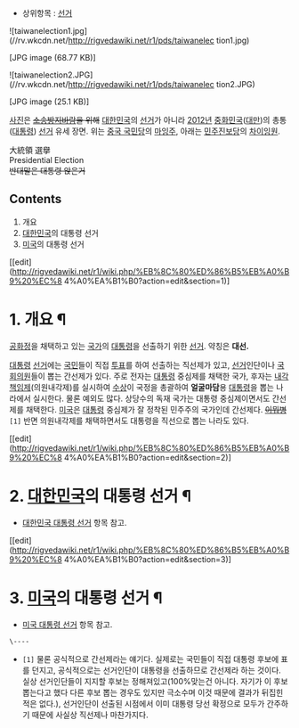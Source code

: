   * 상위항목 : [선거](%EC%84%A0%EA%B1%B0.md)  

![taiwanelection1.jpg](//rv.wkcdn.net/http://rigvedawiki.net/r1/pds/taiwanelec
tion1.jpg)

[JPG image (68.77 KB)]

  

![taiwanelection2.JPG](//rv.wkcdn.net/http://rigvedawiki.net/r1/pds/taiwanelec
tion2.JPG)

[JPG image (25.1 KB)]

  
[사진](%EC%82%AC%EC%A7%84.md)은
<del>[소송방지바람](%EC%86%8C%EC%86%A1%EB%B0%A9%EC%A7%80%EB%B0%94%EB%9E%8C.md)을
위해</del> [대한민국](%EB%8C%80%ED%95%9C%EB%AF%BC%EA%B5%AD.md)의
[선거](%EC%84%A0%EA%B1%B0.md)가 아니라 [2012년](2012%EB%85%84.md) [중화민국](%EC%A4%91%ED%99%94%EB%AF%BC%EA%B5%AD.md)([대만](%EB%8C%80%EB%A7%8C.md))의
총통([대통령](%EB%8C%80%ED%86%B5%EB%A0%B9.md)) [선거](%EC%84%A0%EA%B1%B0.md) 유세
장면. 위는 [중국 국민당](%EC%A4%91%EA%B5%AD%20%EA%B5%AD%EB%AF%BC%EB%8B%B9.md)의
[마잉주](%EB%A7%88%EC%9E%89%EC%A3%BC.md), 아래는
[민주진보당](%EB%AF%BC%EC%A3%BC%EC%A7%84%EB%B3%B4%EB%8B%B9.md)의
[차이잉원](%EC%B0%A8%EC%9D%B4%EC%9E%89%EC%9B%90.md).

大統領 選擧  
Presidential Election  
<del>반대말은 대통령 앉은거</del>

## Contents

    

1. 개요 
2. [대한민국](%EB%8C%80%ED%95%9C%EB%AF%BC%EA%B5%AD.md)의 대통령 선거 
3. [미국](%EB%AF%B8%EA%B5%AD.md)의 대통령 선거 

[[edit](http://rigvedawiki.net/r1/wiki.php/%EB%8C%80%ED%86%B5%EB%A0%B9%20%EC%8
4%A0%EA%B1%B0?action=edit&section=1)]

# 1. 개요 ¶

[공화정](%EA%B3%B5%ED%99%94%EC%A0%95.md)을 채택하고 있는
[국가](%EA%B5%AD%EA%B0%80.md)의 [대통령](%EB%8C%80%ED%86%B5%EB%A0%B9.md)을 선출하기
위한 [선거](%EC%84%A0%EA%B1%B0.md). 약칭은 **대선.**

  

[대통령](%EB%8C%80%ED%86%B5%EB%A0%B9.md) [선거](%EC%84%A0%EA%B1%B0.md)에는
[국민](%EA%B5%AD%EB%AF%BC.md)들이 직접 [투표](%ED%88%AC%ED%91%9C.md)를 하여 선출하는
직선제가 있고, [선거](%EC%84%A0%EA%B1%B0.md)인단이나
[국회의원](%EA%B5%AD%ED%9A%8C%EC%9D%98%EC%9B%90.md)들이 뽑는 간선제가 있다. 주로 전자는
[대통령](%EB%8C%80%ED%86%B5%EB%A0%B9.md) 중심제를 채택한 국가, 후자는
[내각책임제](%EB%82%B4%EA%B0%81%EC%B1%85%EC%9E%84%EC%A0%9C.md)(의원내각제)를 실시하여
[수상](%EC%88%98%EC%83%81.md)이 국정을 총괄하여 **얼굴마담**용
[대통령](%EB%8C%80%ED%86%B5%EB%A0%B9.md)을 뽑는 나라에서 실시한다. 물론 예외도 많다. 상당수의 독재 국가는
대통령 중심제이면서도 간선제를 채택한다. [미국](%EB%AF%B8%EA%B5%AD.md)은
[대통령](%EB%8C%80%ED%86%B5%EB%A0%B9.md) 중심제가 잘 정착된 민주주의 국가인데 간선제다.
<del>[이뭐병](%EC%9D%B4%EB%AD%90%EB%B3%91.md)</del>`[1]` 반면 의원내각제를 채택하면서도 대통령을
직선으로 뽑는 나라도 있다.

  

[[edit](http://rigvedawiki.net/r1/wiki.php/%EB%8C%80%ED%86%B5%EB%A0%B9%20%EC%8
4%A0%EA%B1%B0?action=edit&section=2)]

# 2. [대한민국](%EB%8C%80%ED%95%9C%EB%AF%BC%EA%B5%AD.md)의 대통령 선거 ¶

  * [대한민국 대통령 선거](%EB%8C%80%ED%95%9C%EB%AF%BC%EA%B5%AD%20%EB%8C%80%ED%86%B5%EB%A0%B9%20%EC%84%A0%EA%B1%B0.md) 항목 참고.  

[[edit](http://rigvedawiki.net/r1/wiki.php/%EB%8C%80%ED%86%B5%EB%A0%B9%20%EC%8
4%A0%EA%B1%B0?action=edit&section=3)]

# 3. [미국](%EB%AF%B8%EA%B5%AD.md)의 대통령 선거 ¶

  * [미국 대통령 선거](%EB%AF%B8%EA%B5%AD%20%EB%8C%80%ED%86%B5%EB%A0%B9%20%EC%84%A0%EA%B1%B0.md) 항목 참고.

`\----`

  * `[1]` 물론 공식적으로 간선제라는 얘기다. 실제로는 국민들이 직접 대통령 후보에 표를 던지고, 공식적으로는 선거인단이 대통령을 선출하므로 간선제라 하는 것이다. 실상 선거인단들이 지지할 후보는 정해져있고(100%맞는건 아니다. 자기가 이 후보 뽑는다고 했다 다른 후보 뽑는 경우도 있지만 극소수며 이것 때문에 결과가 뒤집힌 적은 없다.), 선거인단이 선출된 시점에서 이미 대통령 당선 확정으로 모두가 간주하기 때문에 사실상 직선제나 마찬가지다.

